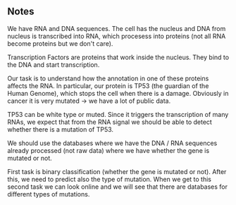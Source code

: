 ## **Notes**
We have RNA and DNA sequences. The cell has the nucleus and DNA from nucleus is transcribed into RNA, which procesess into proteins (not all RNA become proteins but we don't care). 

Transcription Factors are proteins that work inside the nucleus. They bind to the DNA and start transcription. 

Our task is to understand how the annotation in one of these proteins affects the RNA. In particular, our protein is TP53 (the guardian of the Human Genome), which stops the cell when there is a damage. Obviously in cancer it is very mutated -> we have a lot of public data. 

TP53 can be white type or muted. Since it triggers the transcription of many RNAs, we expect that from the RNA signal we should be able to detect whether there is a mutation of TP53. 

We should use the databases where we have the DNA / RNA sequences already processed (not raw data) where we have whether the gene is mutated or not. 

First task is binary classification (whether the gene is mutated or not). After this, we need to predict also the type of mutation. When we get to this second task we can look online and we will see that there are databases for different types of mutations.
